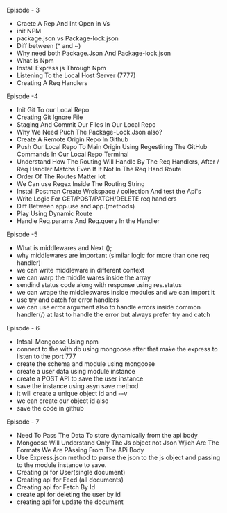 Episode - 3 

- Craete A Rep And Int Open in Vs 
- init NPM
- package.json vs Package-lock.json
- Diff between (^ and ~)
- Why need both Package.Json And Package-lock.json
- What Is Npm 
- Install Express js Through Npm 
- Listening To the Local Host Server (7777)
- Creating A Req Handlers 



Episode -4 

- Init Git To our Local Repo
- Creating Git Ignore File
- Staging And Commit Our Files In Our Local Repo 
- Why We Need Puch The Package-Lock.Json also?
- Create A Remote Origin Repo In Github
- Push Our Local Repo To Main Origin Using Regestiring The GitHub Commands In Our Local Repo Terminal
- Understand How The Routing Will Handle By The Req Handlers, After / Req Handler Matchs Even If It Not In The Req Hand Route
- Order Of The Routes Matter lot
- We Can use Regex Inside The Routing String 
- Install Postman Create Wrokspace / collection And test the Api's
- Write Logic For GET/POST/PATCH/DELETE req handlers 
- Diff Between app.use and app.(methods) 
- Play Using Dynamic Route 
- Handle Req.params And Req.query In the Handler 


Episode -5 

- What is middlewares and Next ();
- why middlewares are important (similar logic for more than one req handler)
- we can write middleware in different context
- we can warp the middle wares inside the array
- sendind status code along with response using res.status
- we can wrape the middleswares inside modules and we can import it 
- use try and catch for error handlers 
- we can use error argument also to handle errors inside common handler(/) at last to handle the error but always prefer try and catch


Episode - 6 
- Intsall Mongoose Using npm
- connect to the with db using mongoose after that make the express to listen to the port 777
- create the schema and module using mongoose 
- create a user data using module instance 
- create a POST API to save the user instance 
- save the instance using asyn save method
- it will create a unique object id and --v 
- we can create our object id also 
- save the code in github


Episode - 7
- Need To Pass The Data To store dynamically from the api body
- Mongoose Will Understand Only The Js object not Json Wjich Are The Formats We Are PAssing From The APi Body
- Use Express.json method to parse the json to the js object and passing to the module instance to save.
- Creating pi for User(single document)
- Creating api for Feed (all documents)
- Creating api for Fetch By Id
- create api for deleting the user by id 
- creating api for update the document 
